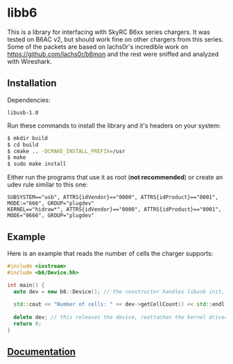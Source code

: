 libb6
=====
This is a library for interfacing with SkyRC B6xx series chargers. It was tested on B6AC v2, but should work fine on 
other chargers from this series. Some of the packets are based on lachs0r's incredible work on https://github.com/lachs0r/b6mon 
and the rest were sniffed and analyzed with Wireshark.

Installation
------------
Dependencies:
```
libusb-1.0
```

Run these commands to install the library and it's headers on your system:
```bash
$ mkdir build
$ cd build
$ cmake .. -DCMAKE_INSTALL_PREFIX=/usr
$ make
$ sudo make install
```

Either run the programs that use it as root (**not recommended**) or create an udev rule similar to this one:
```udev
SUBSYSTEM=="usb", ATTRS{idVendor}=="0000", ATTRS{idProduct}=="0001", MODE:="666", GROUP="plugdev"
KERNEL=="hidraw*", ATTRS{idVendor}=="0000", ATTRS{idProduct}=="0001", MODE="0666", GROUP="plugdev"
```

Example
-------
Here is an example that reads the number of cells the charger supports:

```cpp
#include <iostream>
#include <b6/Device.hh>

int main() {
  auto dev = new b6::Device(); // the constructor handles libusb init, claiming the device interface etc.
  
  std::cout << "Number of cells: " << dev->getCellCount() << std::endl;
  
  delete dev; // this releases the device, reattaches the kernel driver and frees libusb
  return 0;
}
```

[Documentation](https://github.com/maciek134/libb6/wiki/Documentation)
-------------